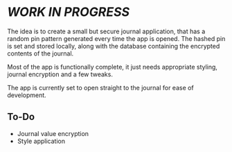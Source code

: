 # *WORK IN PROGRESS*

<p>The idea is to create a small but secure journal application, that has a random pin pattern generated every time the app is opened. The hashed pin is set and stored locally, along with the database containing the encrypted contents of the journal.</p>

<p>Most of the app is functionally complete, it just needs appropriate styling, journal encryption and a few tweaks.</p>

<p>The app is currently set to open straight to the journal for ease of development.</p>

## To-Do
- Journal value encryption
- Style application
